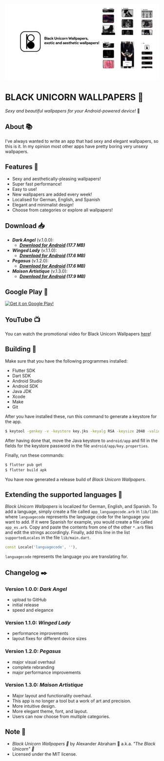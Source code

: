 <p align="center">
 <img src="https://github.com/iamtheblackunicorn/Buwa/raw/main/assets/images/banner.png"/>
</p>

# BLACK UNICORN WALLPAPERS :black_heart:

*Sexy and beautiful wallpapers for your Android-powered device!* :black_heart:

## About :books:

I've always wanted to write an app that had sexy and elegant wallpapers, so this is it. In my opinion most other apps have pretty
boring very unsexy wallpapers.

## Features :test_tube:

- Sexy and aesthetically-pleasing wallpapers!
- Super fast performance!
- Easy to use!
- New wallpapers are added every week!
- Localised for German, English, and Spanish
- Elegant and minimalist design!
- Choose from categories or explore all wallpapers!

## Download :inbox_tray:

- ***Dark Angel*** (v.1.0.0):
  - ***[Download for Android](https://github.com/iamtheblackunicorn/Buwa/releases/download/v.1.0.0/Buwa-v1.0.0-DarkAngel-Release.apk) (17.7 MB)***
- ***Winged Lady*** (v.1.1.0):
  - ***[Download for Android](https://github.com/iamtheblackunicorn/Buwa/releases/download/v.1.1.0/Buwa-v1.1.0-WingedLady-Release.apk) (17.6 MB)***
- ***Pegasus*** (v.1.2.0):
  - ***[Download for Android](https://github.com/iamtheblackunicorn/Buwa/releases/download/v.1.2.0/Buwa-v1.2.0-Pegasus-Release.apk) (17.6 MB)***
- ***Maison Artistique*** (v.1.3.0):
  - ***[Download for Android](https://github.com/iamtheblackunicorn/Buwa/releases/download/v.1.3.0/Buwa-v1.3.0-MaisonArtistique-Release.apk) (17.9 MB)***

## Google Play :robot:

[![Get it on Google Play!](https://blckunicorn.art/assets/images/static/GooglePlayDownload.png)](https://play.google.com/store/apps/details?id=com.blackunicorn.buwa)

## YouTube :tv:

You can watch the promotional video for Black Unicorn Wallpapers [here](https://youtu.be/GQMbwYf3gCs)!


## Building :hammer:

Make sure that you have the following programmes installed:

- Flutter SDK
- Dart SDK
- Android Studio
- Android SDK
- Java JDK
- Xcode
- Make
- Git

After you have installed these, run this command to generate a keystore for the app.

```bash
$ keytool -genkey -v -keystore key.jks -keyalg RSA -keysize 2048 -validity 10000 -alias key
```

After having done that, move the Java keystore to `android/app` and fill in the fields for the keystore password in the file `android/app/key.properties`.

Finally, run these commands:

```bash
$ flutter pub get
$ flutter build apk
```

You have now generated a release build of *Black Unicorn Wallpapers*.

## Extending the supported languages :book:

*Black Unicorn Wallpapers* is localized for German, English, and Spanish. To add a language, simply create a file called `app_languagecode.arb` in `lib/l10n` where `languagecode` represents the language code for the language you want to add. If it were Spanish for example, you would create a file called `app_es.arb`.
Copy and paste the contents from one of the other `*.arb` files and edit the strings accordingly.
Finally, add this line in the list `supportedLocales` in the file `lib/main.dart`.

```dart
const Locale('languagecode', ''),
```

`languagecode` represents the language you are translating for.

## Changelog :black_nib:

### Version 1.0.0: ***Dark Angel***

- upload to GitHub
- initial release
- speed and elegance

### Version 1.1.0: ***Winged Lady***

- performance improvements
- layout fixes for different device sizes

### Version 1.2.0: ***Pegasus***

- major visual overhaul
- complete rebranding
- major performance improvements

### Version 1.3.0: ***Maison Artistique***

- Major layout and functionality overhaul.
- This app is no longer a tool but a work of art and precision.
- More intuitive design.
- More elegant theme, font, and layout.
- Users can now choose from multiple categories.

## Note :scroll:

- *Black Unicorn Wallpapers :black_heart:* by Alexander Abraham :black_heart: a.k.a. *"The Black Unicorn" :unicorn:*
- Licensed under the MIT license.
